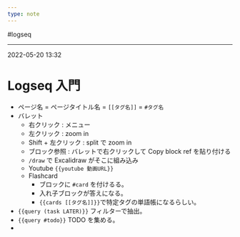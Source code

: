```yaml
---
type: note
---
```


#logseq 

---
2022-05-20  13:32

# Logseq  入門

- ページ名 = ページタイトル名 = `[[タグ名]]` = `#タグ名`
- バレット
	- 右クリック : メニュー
	- 左クリック : zoom in
	- Shift + 左クリック : split で zoom in
	- ブロック参照 : バレットで右クリックして Copy block ref を貼り付ける
	- `/draw` で Excalidraw がそこに組み込み
	- Youtube `{{youtube 動画URL}}`
	- Flashcard
		- ブロックに `#card` を付けるる。
		- 入れ子ブロックが答えになる。
		- `{{cards [[タグ名]]}}`で特定タグの単語帳になるらしい。
- `{{query (task LATER)}}` フィルターで抽出。
- `{{query #todo}}` TODO を集める。
- 